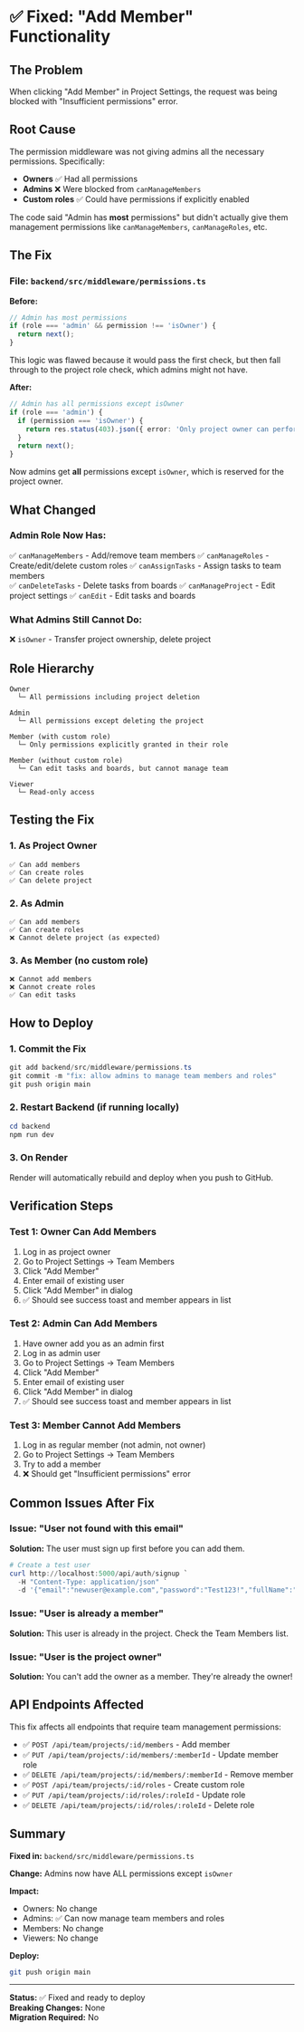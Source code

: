 # ✅ Fixed: "Add Member" Functionality

## The Problem
When clicking "Add Member" in Project Settings, the request was being blocked with "Insufficient permissions" error.

## Root Cause
The permission middleware was not giving admins all the necessary permissions. Specifically:
- **Owners** ✅ Had all permissions
- **Admins** ❌ Were blocked from `canManageMembers` 
- **Custom roles** ✅ Could have permissions if explicitly enabled

The code said "Admin has **most** permissions" but didn't actually give them management permissions like `canManageMembers`, `canManageRoles`, etc.

## The Fix

### File: `backend/src/middleware/permissions.ts`

**Before:**
```typescript
// Admin has most permissions
if (role === 'admin' && permission !== 'isOwner') {
  return next();
}
```

This logic was flawed because it would pass the first check, but then fall through to the project role check, which admins might not have.

**After:**
```typescript
// Admin has all permissions except isOwner
if (role === 'admin') {
  if (permission === 'isOwner') {
    return res.status(403).json({ error: 'Only project owner can perform this action' });
  }
  return next();
}
```

Now admins get **all** permissions except `isOwner`, which is reserved for the project owner.

## What Changed

### Admin Role Now Has:
✅ `canManageMembers` - Add/remove team members
✅ `canManageRoles` - Create/edit/delete custom roles
✅ `canAssignTasks` - Assign tasks to team members  
✅ `canDeleteTasks` - Delete tasks from boards
✅ `canManageProject` - Edit project settings
✅ `canEdit` - Edit tasks and boards

### What Admins Still Cannot Do:
❌ `isOwner` - Transfer project ownership, delete project

## Role Hierarchy

```
Owner
  └─ All permissions including project deletion

Admin  
  └─ All permissions except deleting the project

Member (with custom role)
  └─ Only permissions explicitly granted in their role

Member (without custom role)
  └─ Can edit tasks and boards, but cannot manage team

Viewer
  └─ Read-only access
```

## Testing the Fix

### 1. As Project Owner
```
✅ Can add members
✅ Can create roles
✅ Can delete project
```

### 2. As Admin
```
✅ Can add members
✅ Can create roles
❌ Cannot delete project (as expected)
```

### 3. As Member (no custom role)
```
❌ Cannot add members
❌ Cannot create roles
✅ Can edit tasks
```

## How to Deploy

### 1. Commit the Fix
```powershell
git add backend/src/middleware/permissions.ts
git commit -m "fix: allow admins to manage team members and roles"
git push origin main
```

### 2. Restart Backend (if running locally)
```powershell
cd backend
npm run dev
```

### 3. On Render
Render will automatically rebuild and deploy when you push to GitHub.

## Verification Steps

### Test 1: Owner Can Add Members
1. Log in as project owner
2. Go to Project Settings → Team Members
3. Click "Add Member"
4. Enter email of existing user
5. Click "Add Member" in dialog
6. ✅ Should see success toast and member appears in list

### Test 2: Admin Can Add Members
1. Have owner add you as an admin first
2. Log in as admin user
3. Go to Project Settings → Team Members
4. Click "Add Member"
5. Enter email of existing user
6. Click "Add Member" in dialog
7. ✅ Should see success toast and member appears in list

### Test 3: Member Cannot Add Members
1. Log in as regular member (not admin, not owner)
2. Go to Project Settings → Team Members
3. Try to add a member
4. ❌ Should get "Insufficient permissions" error

## Common Issues After Fix

### Issue: "User not found with this email"
**Solution:** The user must sign up first before you can add them.

```powershell
# Create a test user
curl http://localhost:5000/api/auth/signup `
  -H "Content-Type: application/json" `
  -d '{"email":"newuser@example.com","password":"Test123!","fullName":"New User"}'
```

### Issue: "User is already a member"
**Solution:** This user is already in the project. Check the Team Members list.

### Issue: "User is the project owner"
**Solution:** You can't add the owner as a member. They're already the owner!

## API Endpoints Affected

This fix affects all endpoints that require team management permissions:

- ✅ `POST /api/team/projects/:id/members` - Add member
- ✅ `PUT /api/team/projects/:id/members/:memberId` - Update member role
- ✅ `DELETE /api/team/projects/:id/members/:memberId` - Remove member
- ✅ `POST /api/team/projects/:id/roles` - Create custom role
- ✅ `PUT /api/team/projects/:id/roles/:roleId` - Update role
- ✅ `DELETE /api/team/projects/:id/roles/:roleId` - Delete role

## Summary

**Fixed in:** `backend/src/middleware/permissions.ts`

**Change:** Admins now have ALL permissions except `isOwner`

**Impact:** 
- Owners: No change
- Admins: ✅ Can now manage team members and roles
- Members: No change
- Viewers: No change

**Deploy:** 
```bash
git push origin main
```

---

**Status:** ✅ Fixed and ready to deploy  
**Breaking Changes:** None  
**Migration Required:** No
